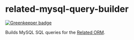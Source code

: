 # related-mysql-query-builder

[![Greenkeeper badge](https://badges.greenkeeper.io/eventEmitter/related-mysql-query-builder.svg)](https://greenkeeper.io/)

Builds MySQL SQL queries for the [Related ORM](https://www.npmjs.com/package/related).